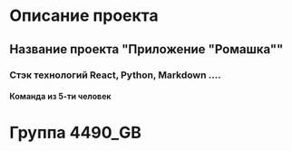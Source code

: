 # Описание проекта
## Название проекта "Приложение "Ромашка""
### Стэк технологий React, Python, Markdown ....
#### Команда из 5-ти человек

# Группа 4490_GB
